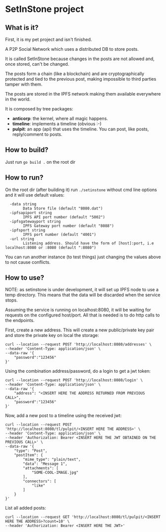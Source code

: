 
# SetInStone project

## What is it?

First, it is my pet project and isn't finished.

A P2P Social Network which uses a distributed DB to store posts.

It is called SetInStone because changes in the posts are not allowed and, once stored, can't be changed.

The posts form a chain (like a blockchain) and are cryptographically protected and tied to the previous post, making impossible to third parties tamper with them. 

The posts are stored in the IPFS network making them available everywhere in the world.

It is composed by tree packages:

- **anticorp**: the kernel, where all magic happens.
- **timeline**: implements a timeline (obvious :-) 
- **pulpit**: an app (api) that uses the timeline. You can post, like posts, reply/comment to posts.

## How to build?

Just run `go build .` on the root dir

## How to run?

On the root dir (after building it) run `./setinstone` without cmd line options and it will use default values:

```
  -data string
        Data Store file (default "8080.dat")
  -ipfsapiport string
        IPFS API port number (default "5002")
  -ipfsgatewayport string
        IPFS Gateway port number (default "8088")
  -ipfsport string
        IPFS port number (default "4001")
  -url string
        Listening address. Should have the form of [host]:port, i.e localhost:8080 or :8080 (default ":8080")
```

You can run another instance (to test things) just changing the values above to not cause conflicts.

## How to use?

NOTE: as setinstone is under development, it will set up IPFS node to use a temp directory. This means that the data will be discarded when the service stops. 

Assuming the service is running on localhost:8080, it will be waiting for requests on the configured host/port. All that is needed is to do http calls to the endpoints.

First, create a new address. This will create a new public/private key pair and store the private key on local the storage:

```
curl --location --request POST 'http://localhost:8080/addresses' \
--header 'Content-Type: application/json' \
--data-raw '{
	"password":"123456"
}'
```

Using the combination address/password, do a login to get a jwt token:

```
curl --location --request POST 'http://localhost:8080/login' \
--header 'Content-Type: application/json' \
--data-raw '{
	"address": "<INSERT HERE THE ADDRESS RETURNED FROM PREVIOUS CALL>",
	"password":"123456"
}'
```

Now, add a new post to a timeline using the received jwt:

```
curl --location --request POST 'http://localhost:8080/tl/pulpit/<INSERT HERE THE ADDRESS>' \
--header 'Content-Type: application/json' \
--header 'Authorization: Bearer <INSERT HERE THE JWT OBTAINED ON THE PREVIOUS CALL>' \
--data-raw '{
    "type": "Post",
    "postItem": {
        "mime_type": "plain/text",
        "data": "Message 1",
        "attachments": [
            "SOME-COOL-IMAGE.jpg"
        ],
        "connectors": [
            "like"
        ]
    }
}'
```

List all added posts:

```
curl --location --request GET 'http://localhost:8080/tl/pulpit/<INSERT HERE THE ADDRESS>?count=10' \
--header 'Authorization: Bearer <INSERT HERE THE JWT>'
```
